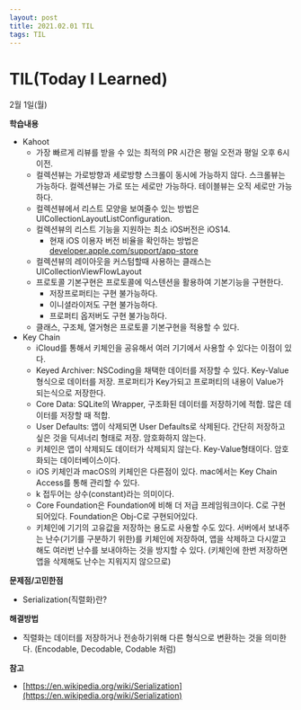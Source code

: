 ```yaml
---
layout: post
title: 2021.02.01 TIL
tags: TIL
---
```

# TIL(Today I Learned)

2월 1일(월)

**학습내용**

- Kahoot
    - 가장 빠르게 리뷰를 받을 수 있는 최적의 PR 시간은 평일 오전과 평일 오후 6시 이전.
    - 컬렉션뷰는 가로방향과 세로방향 스크롤이 동시에 가능하지 않다. 스크롤뷰는 가능하다. 컬렉션뷰는 가로 또는 세로만 가능하다. 테이블뷰는 오직 세로만 가능하다.
    - 컬렉션뷰에서 리스트 모양을 보여줄수 있는 방법은 UICollectionLayoutListConfiguration.
    - 컬렉션뷰의 리스트 기능을 지원하는 최소 iOS버전은 iOS14.
        - 현재 iOS 이용자 버전 비율을 확인하는 방법은 [developer.apple.com/support/app-store](http://developer.apple.com/support/app-store)
    - 컬렉션뷰의 레이아웃을 커스텀할때 사용하는 클래스는 UICollectionViewFlowLayout
    - 프로토콜 기본구현은 프로토콜에 익스텐션을 활용하여 기본기능을 구현한다.
        - 저장프로퍼티는 구현 불가능하다.
        - 이니셜라이저도 구현 불가능하다.
        - 프로퍼티 옵저버도 구현 불가능하다.
    - 클래스, 구조체, 열거형은 프로토콜 기본구현을 적용할 수 있다.
- Key Chain
    - iCloud를 통해서 키체인을 공유해서 여러 기기에서 사용할 수 있다는 이점이 있다.
    - Keyed Archiver: NSCoding을 채택한 데이터를 저장할 수 있다. Key-Value형식으로 데이터를 저장. 프로퍼티가 Key가되고 프로퍼티의 내용이 Value가 되는식으로 저장한다.
    - Core Data: SQLite의 Wrapper, 구조화된 데이터를 저장하기에 적합. 많은 데이터를 저장할 때 적합.
    - User Defaults: 앱이 삭제되면 User Defaults로 삭제된다. 간단히 저장하고 싶은 것을 딕셔너리 형태로 저장. 암호화하지 않는다.
    - 키체인은 앱이 삭제되도 데이터가 삭제되지 않는다. Key-Value형태이다. 암호화되는 데이터베이스이다.
    - iOS 키체인과 macOS의 키체인은 다른점이 있다. mac에서는 Key Chain Access를 통해 관리할 수 있다.
    - k 접두어는 상수(constant)라는 의미이다.
    - Core Foundation은 Foundation에 비해 더 저급 프레임워크이다. C로 구현되어있다. Foundation은 Obj-C로 구현되어있다.
    - 키체인에 기기의 고유값을 저장하는 용도로 사용할 수도 있다. 서버에서 보내주는 난수(기기를 구분하기 위한)를 키체인에 저장하여, 앱을 삭제하고 다시깔고 해도 여러번 난수를 보내야하는 것을 방지할 수 있다. (키체인에 한번 저장하면 앱을 삭제해도 난수는 지워지지 않으므로)

**문제점/고민한점**

- Serialization(직렬화)란?

**해결방법**

- 직렬화는 데이터를 저장하거나 전송하기위해 다른 형식으로 변환하는 것을 의미한다. (Encodable, Decodable, Codable 처럼)

**참고**

- [https://en.wikipedia.org/wiki/Serialization](https://en.wikipedia.org/wiki/Serialization)
